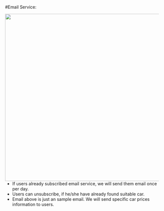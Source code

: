 #Email Service:

<img align=left src="../img/Email service.png" style="width:549px;height=285px">

- If users already subscribed email service, we will send them email once per day.
- Users can unsubscribe, if he/she have already found suitable car.
- Email above is just an sample email. We will send specific car prices information to users.
